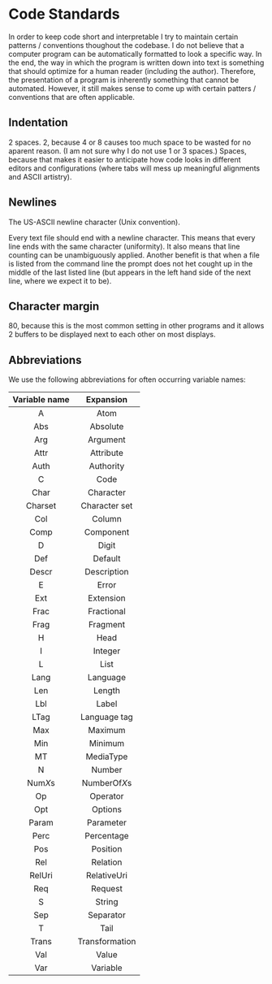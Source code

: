 # Code Standards

In order to keep code short and interpretable I try to maintain
certain patterns / conventions thoughout the codebase.  I do not
believe that a computer program can be automatically formatted to look
a specific way.  In the end, the way in which the program is written
down into text is something that should optimize for a human reader
(including the author).  Therefore, the presentation of a program is
inherently something that cannot be automated.  However, it still
makes sense to come up with certain patters / conventions that are
often applicable.

## Indentation

2 spaces.  2, because 4 or 8 causes too much space to be wasted for no
aparent reason.  (I am not sure why I do not use 1 or 3 spaces.)
Spaces, because that makes it easier to anticipate how code looks in
different editors and configurations (where tabs will mess up
meaningful alignments and ASCII artistry).

## Newlines

The US-ASCII newline character (Unix convention).

Every text file should end with a newline character.  This means that
every line ends with the same character (uniformity).  It also means
that line counting can be unambiguously applied.  Another benefit is
that when a file is listed from the command line the prompt does not
het cought up in the middle of the last listed line (but appears in
the left hand side of the next line, where we expect it to be).

## Character margin

80, because this is the most common setting in other programs and it
allows 2 buffers to be displayed next to each other on most displays.

## Abbreviations

We use the following abbreviations for often occurring variable names:

| **Variable name** | **Expansion**  |
|:-----------------:|:--------------:|
| A                 | Atom           |
| Abs               | Absolute       |
| Arg               | Argument       |
| Attr              | Attribute      |
| Auth              | Authority      |
| C                 | Code           |
| Char              | Character      |
| Charset           | Character set  |
| Col               | Column         |
| Comp              | Component      |
| D                 | Digit          |
| Def               | Default        |
| Descr             | Description    |
| E                 | Error          |
| Ext               | Extension      |
| Frac              | Fractional     |
| Frag              | Fragment       |
| H                 | Head           |
| I                 | Integer        |
| L                 | List           |
| Lang              | Language       |
| Len               | Length         |
| Lbl               | Label          |
| LTag              | Language tag   |
| Max               | Maximum        |
| Min               | Minimum        |
| MT                | MediaType      |
| N                 | Number         |
| Num$X$s           | NumberOf$X$s   |
| Op                | Operator       |
| Opt               | Options        |
| Param             | Parameter      |
| Perc              | Percentage     |
| Pos               | Position       |
| Rel               | Relation       |
| RelUri            | RelativeUri    |
| Req               | Request        |
| S                 | String         |
| Sep               | Separator      |
| T                 | Tail           |
| Trans             | Transformation |
| Val               | Value          |
| Var               | Variable       |

